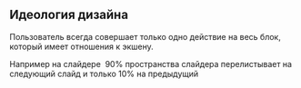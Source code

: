## Идеология дизайна

Пользователь всегда совершает только одно действие на весь блок, который имеет отношения к экшену.

Например на слайдере  90% пространства слайдера перелистывает на следующий слайд и только 10% на предыдущий

